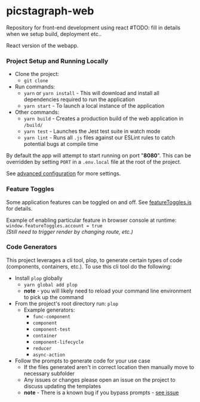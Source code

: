 # picstagraph-web
Repository for front-end development using react
#TODO: fill in details when we setup build, deployment etc..

React version of the webapp.

### Project Setup and Running Locally
- Clone the project:
  - `git clone `
- Run commands:
  - `yarn` or `yarn install` - This will download and install all dependencies required to run the application
  - `yarn start` - To launch a local instance of the application
- Other commands:
  - `yarn build` - Creates a production build of the web application in `/build/`
  - `yarn test` - Launches the Jest test suite in watch mode
  - `yarn lint` - Runs all `.js` files against our ESLint rules to catch potential bugs at compile time

By default the app will attempt to start running on port "**8080**". This can be overridden by setting `PORT` in a `.env.local` file at the root of the project.

See [advanced configuration](https://github.com/facebookincubator/create-react-app/blob/ed5c48c81b2139b4414810e1efe917e04c96ee8d/packages/react-scripts/template/README.md#advanced-configuration) for more settings.

### Feature Toggles

Some application features can be toggled on and off. See [featureToggles.js](src/featureToggles.js) for details.

Example of enabling particular feature in browser console at runtime:  
`window.featureToggles.account = true`  
_(Still need to trigger render by changing route, etc.)_

### Code Generators
This project leverages a cli tool, plop, to generate certain types of code (components, containers, etc.).
To use this cli tool do the following:
- Install `plop` globally
  - `yarn global add plop`
  - **note** - you will likely need to reload your command line environment to pick up the command
- From the project's root directory run: `plop`
  - Example generators:
    - `func-component`
    - `component`
    - `component-test`
    - `container`
    - `component-lifecycle`
    - `reducer`
    - `async-action`
- Follow the prompts to generate code for your use case
  - If the files generated aren't in correct location then manually move to necessary subfolder
  - Any issues or changes please open an issue on the project to discuss updating the templates
  - **note** - There is a known bug if you bypass prompts - [see issue](https://github.com/amwmedia/node-plop/issues/54)
